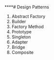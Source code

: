 \*\*\*\*# Design Patterns

1. Abstract Factory
2. Builder
3. Factory Method
4. Prototype
5. Singleton
6. Adapter
7. Bridge
8. Composite